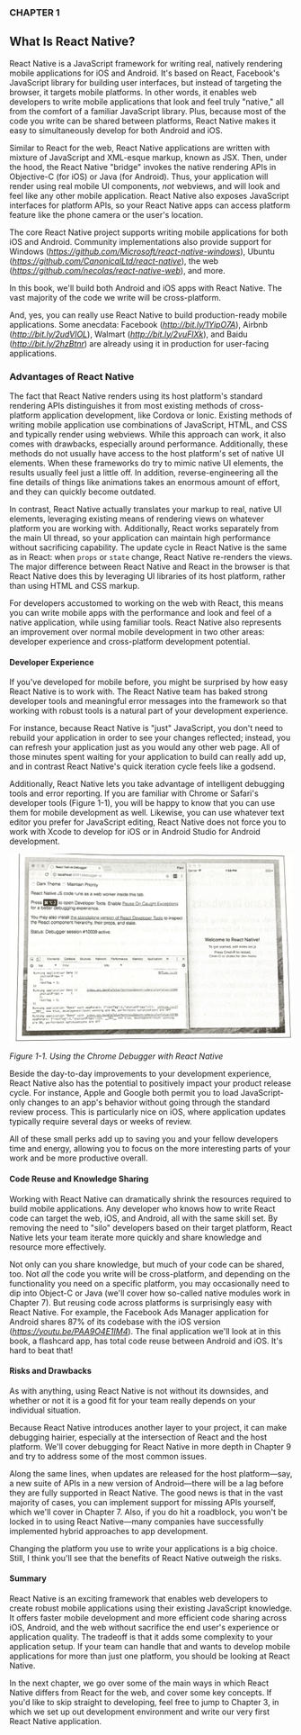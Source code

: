 ### CHAPTER 1 

## What Is React Native?

React Native is a JavaScript framework for writing real, natively rendering mobile applications for iOS and Android. It's based on React, Facebook's JavaScript library for building user interfaces, but instead of targeting the browser, it targets mobile platforms. In other words, it enables web developers to write mobile applications that look and feel truly "native," all from the comfort of a familiar JavaScript library. Plus, because most of the code you write can be shared between platforms, React Native makes it easy to simultaneously develop for both Android and iOS.

Similar to React for the web, React Native applications are written with mixture of JavaScript and XML-esque markup, known as JSX. Then, under the hood, the React Native "bridge" invokes the native rendering APIs in Objective-C (for iOS) or Java (for Android). Thus, your application will render using real mobile UI components, *not* webviews, and will look and feel like any other mobile application. React Native also exposes JavaScript interfaces for platform APIs, so your React Native apps can access platform feature like the phone camera or the user's location.

The core React Native project supports writing mobile applications for both iOS and Android. Community implementations also provide support for Windows (*https://github.com/Microsoft/react-native-windows*), Ubuntu (*https://github.com/CanonicalLtd/react-native*), the web (*https://github.com/necolas/react-native-web*), and more. 

In this book, we'll build both Android and iOS apps with React Native. The vast majority of the code we write will be cross-platform.

And, yes, you can really use React Native to build production-ready mobile applications. Some anecdata: Facebook (*http://bit.ly/1YipO7A*), Airbnb (*http://bit.ly/2udVlOL*), Walmart (*http://bit.ly/2vuFlXk*), and Baidu (*http://bit.ly/2hzBtnr*) are already using it in production for user-facing applications. 

### Advantages of React Native

The fact that React Native renders using its host platform's  standard rendering APIs distinguishes it from most existing methods of cross-platform application development, like Cordova or Ionic. Existing methods of writing mobile application use combinations of JavaScript, HTML, and CSS and typically render using webviews. While this approach can work, it also comes with drawbacks, especially around performance. Additionally, these methods do not usually have access to the host platform's set of native UI elements. When these frameworks do try to mimic native UI elements, the results usually feel just a little off. In addition, reverse-engineering all the fine details of things like animations takes an enormous amount of effort, and they can quickly become outdated. 

In contrast, React Native actually translates your markup to real, native UI elements, leveraging existing means of rendering views on whatever platform you are working with. Additionally, React works separately from the main UI thread, so your application can maintain high performance without sacrificing capability. The update cycle in React Native is the same as in React: when `props` or `state` change, React Native re-renders the views. The major difference between React Native and React in the browser is that React Native does this by leveraging UI libraries of its host platform, rather than using HTML and CSS markup. 

For developers accustomed to working on the web with React, this means you can write mobile apps with the performance and look and feel of a native application, while using familiar tools. React Native also represents an improvement over normal mobile development in two other areas: developer experience and cross-platform development potential.

#### Developer Experience

If you've developed for mobile before, you might be surprised by how easy React Native is to work with. The React Native team has baked strong developer tools and meaningful error messages into the framework so that working with robust tools is a natural part of your development experience. 

For instance, because React Native is "just" JavaScript, you don't need to rebuild your application in order to see your changes reflected; instead, you can refresh your application just as you would any other web page. All of those minutes spent waiting for your application to build can really add up, and in contrast React Native's quick iteration cycle feels like a godsend. 

Additionally, React Native lets you take advantage of intelligent debugging tools and error reporting. If you are familiar with Chrome or Safari's developer tools (Figure 1-1), you will be happy to know that you can use them for mobile development as well. Likewise, you can use whatever text editor you prefer for JavaScript editing, React Native does not force you to work with Xcode to develop for iOS or in Android Studio for Android development. 

![figure1to1](./img/1_1.JPG)

*Figure 1-1. Using the Chrome Debugger with React Native*

Beside the day-to-day improvements to your development experience, React Native also has the potential to positively impact your product release cycle. For instance, Apple and Google both permit you to load JavaScript-only changes to an app's behavior without going through the standard review process. This is particularly nice on iOS, where application updates typically require several days or weeks of review.

All of these small perks add up to saving you and your fellow developers time and energy, allowing you to focus on the more interesting parts of your work and be more productive overall. 

#### Code Reuse and Knowledge Sharing

Working with React Native can dramatically shrink the resources required to build mobile applications. Any developer who knows how to write React code can target the web, iOS, and Android, all with the same skill set. By removing the need to "silo" developers based on their target platform, React Native lets your team iterate more quickly and share knowledge and resource more effectively. 

Not only can you share knowledge, but much of your code can be shared, too. Not *all* the code you write will be cross-platform, and depending on the functionality you need on a specific platform, you may occasionally need to dip into Object-C or Java (we'll cover how so-called native modules work in Chapter 7). But reusing code across platforms is surprisingly easy with React Native. For example, the Facebook Ads Manager application for Android shares 87% of its codebase with the iOS version (*https://youtu.be/PAA9O4E1IM4*). The final application we'll look at in this book, a flashcard app, has total code reuse between Android and iOS. It's hard to beat that!

#### Risks and Drawbacks

As with anything, using React Native is not without its downsides, and whether or not it is a good fit for your team really depends on your individual situation. 

Because React Native introduces another layer to your project, it can make debugging hairier, especially at the intersection of React and the host platform. We'll cover debugging for React Native in more depth in Chapter 9 and try to address some of the most common issues. 

Along the same lines, when updates are released for the host platform—say, a new suite of APIs in a new version of Android—there will be a lag before they are fully supported in React Native. The good news is that in the vast majority of cases, you can implement support for missing APIs yourself, which we'll cover in Chapter 7. Also, if you do hit a roadblock, you won't be locked in to using React Native—many companies have successfully implemented hybrid approaches to app development. 

Changing the platform you use to write your applications is a big choice. Still, I think you'll see that the benefits of React Native outweigh the risks. 

#### Summary

React Native is an exciting framework that enables web developers to create robust mobile applications using their existing JavaScript knowledge. It offers faster mobile development and more efficient code sharing across iOS, Android, and the web without sacrifice the end user's experience or application quality. The tradeoff is that it adds some complexity to your application setup. If your team can handle that and wants to develop mobile applications for more than just one platform, you should be looking at React Native. 

In the next chapter, we go over some of the main ways in which React Native differs from React for the web, and cover some key concepts. If you'd like to skip straight to developing, feel free to jump to Chapter 3, in which we set up out development environment and write our very first React Native application. 
